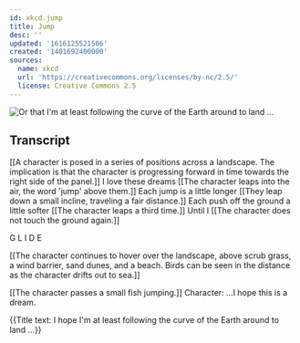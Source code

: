 ```yaml
---
id: xkcd.jump
title: Jump
desc: ''
updated: '1616125521506'
created: '1401692400000'
sources:
  name: xkcd
  url: 'https://creativecommons.org/licenses/by-nc/2.5/'
  license: Creative Commons 2.5
---
```

![Or that I'm at least following the curve of the Earth around to land ...](https://imgs.xkcd.com/comics/jump.png)

## Transcript
[[A character is posed in a series of positions across a landscape.  The implication is that the character is progressing forward in time towards the right side of the panel.]]
I love these dreams
[[The character leaps into the air, the word 'jump' above them.]]
Each jump is a little longer
[[They leap down a small incline, traveling a fair distance.]]
Each push off the ground a little softer
[[The character leaps a third time.]]
Until I
[[The character does not touch the ground again.]]

G L I D E


[[The character continues to hover over the landscape, above scrub grass, a wind barrier, sand dunes, and a beach.  Birds can be seen in the distance as the character drifts out to sea.]]

[[The character passes a small fish jumping.]]
Character: ...I 
hope
 this is a dream.

{{Title text: I hope I'm at least following the curve of the Earth around to land ...}}
